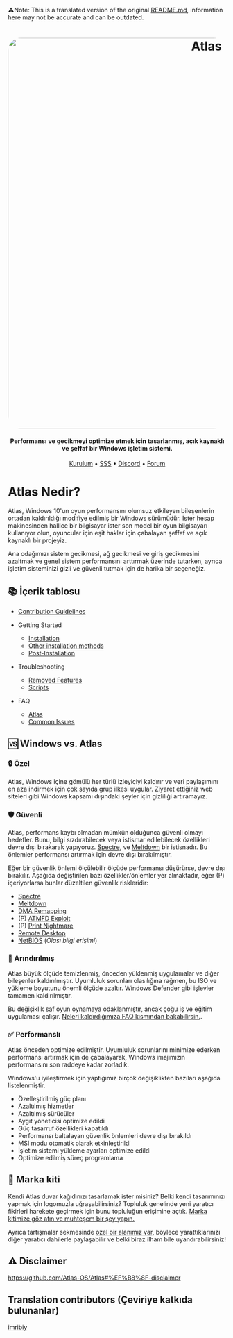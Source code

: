 ⚠️Note: This is a translated version of the original [README.md](https://github.com/Atlas-OS/Atlas/blob/main/README.md), information here may not be accurate and can be outdated.
<h1 align="center">
  <a href="http://atlasos.net"><img src="https://gcore.jsdelivr.net/gh/Atlas-OS/Atlas@main/img/banner.png" alt="Atlas" width="900" style="border-radius: 30px"></a>
</h1>

<h4 align="center">Performansı ve gecikmeyi optimize etmek için tasarlanmış, açık kaynaklı ve şeffaf bir Windows işletim sistemi.</h4>

<p align="center">
  <a href="https://github.com/Atlas-OS/Atlas/wiki/2.-Installing">Kurulum</a>
  •
  <a href="https://github.com/Atlas-OS/Atlas/wiki/1.-FAQ#contents">SSS</a>
  •
  <a href="https://discord.atlasos.net" target="_blank">Discord</a>
  •
  <a href="https://forum.atlasos.net">Forum</a>
</p>

# Atlas Nedir?

Atlas, Windows 10'un oyun performansını olumsuz etkileyen bileşenlerin ortadan kaldırıldığı modifiye edilmiş bir Windows sürümüdür. İster hesap makinesinden hallice bir bilgisayar ister son model bir oyun bilgisayarı kullanıyor olun, oyuncular için eşit haklar için çabalayan şeffaf ve açık kaynaklı bir projeyiz.

Ana odağımızı sistem gecikmesi, ağ gecikmesi ve giriş gecikmesini azaltmak ve genel sistem performansını arttırmak üzerinde tutarken, ayrıca işletim sisteminizi gizli ve güvenli tutmak için de harika bir seçeneğiz.

## 📚 **İçerik tablosu**

- [Contribution Guidelines](https://docs.atlasos.net/contributions)

- Getting Started
  - [Installation](https://docs.atlasos.net/getting-started/installation)
  - [Other installation methods](https://docs.atlasos.net/getting-started/other-installation-methods/no-usb)
  - [Post-Installation](https://docs.atlasos.net/getting-started/post-installation/drivers)

- Troubleshooting
  - [Removed Features](https://docs.atlasos.net/troubleshooting/removed-features)
  - [Scripts](https://docs.atlasos.net/troubleshooting/scripts)

- FAQ
  - [Atlas](https://atlasos.net/faq)
  - [Common Issues](https://docs.atlasos.net/troubleshooting/common-issues/hyper-v/)

## 🆚 **Windows vs. Atlas**

### 🔒 Özel
Atlas, Windows içine gömülü her türlü izleyiciyi kaldırır ve veri paylaşımını en aza indirmek için çok sayıda grup ilkesi uygular. Ziyaret ettiğiniz web siteleri gibi Windows kapsamı dışındaki şeyler için gizliliği artıramayız.

### 🛡️ Güvenli
Atlas, performans kaybı olmadan mümkün olduğunca güvenli olmayı hedefler. Bunu, bilgi sızdırabilecek veya istismar edilebilecek özellikleri devre dışı bırakarak yapıyoruz. [Spectre](https://spectreattack.com/spectre.pdf), ve [Meltdown](https://meltdownattack.com/meltdown.pdf) bir istisnadır. Bu önlemler performansı artırmak için devre dışı bırakılmıştır.

Eğer bir güvenlik önlemi ölçülebilir ölçüde performansı düşürürse, devre dışı bırakılır.
Aşağıda değiştirilen bazı özellikler/önlemler yer almaktadır, eğer (P) içeriyorlarsa bunlar düzeltilen güvenlik riskleridir:

- [Spectre](https://spectreattack.com/spectre.pdf)
- [Meltdown](https://meltdownattack.com/meltdown.pdf)
- [DMA Remapping](https://docs.microsoft.com/en-us/windows/security/information-protection/kernel-dma-protection-for-thunderbolt)
- (P) [ATMFD Exploit](https://msrc.microsoft.com/update-guide/en-US/vulnerability/CVE-2020-1020)
- (P) [Print Nightmare](https://us-cert.cisa.gov/ncas/current-activity/2021/06/30/printnightmare-critical-windows-print-spooler-vulnerability)
- [Remote Desktop](https://cve.mitre.org/cgi-bin/cvekey.cgi?keyword=Windows+Remote+Desktop)
- [NetBIOS](https://en.wikipedia.org/wiki/NetBIOS) (*Olası bilgi erişimi*)

### 🚀 Arındırılmış
Atlas büyük ölçüde temizlenmiş, önceden yüklenmiş uygulamalar ve diğer bileşenler kaldırılmıştır. Uyumluluk sorunları olasılığına rağmen, bu ISO ve yükleme boyutunu önemli ölçüde azaltır. Windows Defender gibi işlevler tamamen kaldırılmıştır.

Bu değişiklik saf oyun oynamaya odaklanmıştır, ancak çoğu iş ve eğitim uygulaması çalışır.  [Neleri kaldırdığımıza FAQ kısmından bakabilirsin.](https://github.com/Atlas-OS/Atlas/wiki/1.-FAQ#13-whats-removed-in-atlas-os).

### ✅ Performanslı
Atlas önceden optimize edilmiştir. Uyumluluk sorunlarını minimize ederken performansı artırmak için de çabalayarak, Windows imajımızın performansını son raddeye kadar zorladık.

Windows'u iyileştirmek için yaptığımız birçok değişiklikten bazıları aşağıda listelenmiştir.

- Özelleştirilmiş güç planı
- Azaltılmış hizmetler
- Azaltılmış sürücüler
- Aygıt yöneticisi optimize edildi
- Güç tasarruf özellikleri kapatıldı
- Performansı baltalayan güvenlik önlemleri devre dışı bırakıldı
- MSI modu otomatik olarak etkinleştirildi
- İşletim sistemi yükleme ayarları optimize edildi
- Optimize edilmiş süreç programlama

## 🎨 Marka kiti
Kendi Atlas duvar kağıdınızı tasarlamak ister misiniz? Belki kendi tasarımınızı yapmak için logomuzla uğraşabilirsiniz? Topluluk genelinde yeni yaratıcı fikirleri harekete geçirmek için bunu topluluğun erişimine açtık. [Marka kitimize göz atın ve muhteşem bir şey yapın.](https://cdn.jsdelivr.net/gh/Atlas-OS/Atlas@main/img/brand-kit.zip)

Ayrıca tartışmalar sekmesinde [özel bir alanımız var](https://github.com/Atlas-OS/Atlas/discussions/categories/community-artwork), böylece yarattıklarınızı diğer yaratıcı dahilerle paylaşabilir ve belki biraz ilham bile uyandırabilirsiniz!

## ⚠️ Disclaimer
https://github.com/Atlas-OS/Atlas#%EF%B8%8F-disclaimer

## Translation contributors (Çeviriye katkıda bulunanlar)

[imribiy](https://github.com/imribiy)
